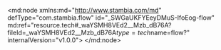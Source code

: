 <?xml version="1.0" encoding="UTF-8"?>
<md:node xmlns:md="http://www.stambia.com/md" defType="com.stambia.flow" id="_SWGaUKFYEeyDMuS-IfoEog-flow" md:ref="resource.tech#_waYSMH8VEd2__Mzb_dB76A?fileId=_waYSMH8VEd2__Mzb_dB76A$type=tech$name=flow?" internalVersion="v1.0.0">
  <node defType="com.stambia.flow.altId" id="_SWPkQaFYEeyDMuS-IfoEog">
    <attribute defType="com.stambia.flow.altId.origin" id="_SWPkQqFYEeyDMuS-IfoEog" value="mapping"/>
    <attribute defType="com.stambia.flow.altId.value" id="_SWPkQ6FYEeyDMuS-IfoEog" value="_SWGaUKFYEeyDMuS-IfoEog"/>
  </node>
</md:node>